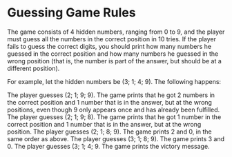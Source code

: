 # Guessing Game Rules

The game consists of 4 hidden numbers, ranging from 0 to 9, and the player must guess all the numbers in the correct position in 10 tries. If the player fails to guess the correct digits, you should print how many numbers he guessed in the correct position and how many numbers he guessed in the wrong position (that is, the number is part of the answer, but should be at a different position).

For example, let the hidden numbers be (3; 1; 4; 9). The following happens:

The player guesses (2; 1; 9; 9). The game prints that he got 2 numbers in the correct position and 1 number that is in the answer, but at the wrong positions, even though 9 only appears once and has already been fulfilled.
The player guesses (2; 1; 9; 8). The game prints that he got 1 number in the correct position and 1 number that is in the answer, but at the wrong position.
The player guesses (2; 1; 8; 9). The game prints 2 and 0, in the same order as above.
The player guesses (3; 1; 8; 9). The game prints 3 and 0.
The player guesses (3; 1; 4; 9. The game prints the victory message.
